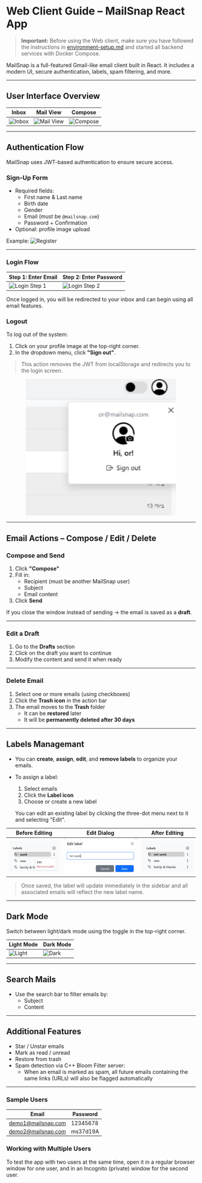 # Web Client Guide – MailSnap React App

> **Important:** Before using the Web client, make sure you have followed the instructions in [environment-setup.md](environment-setup.md) and started all backend services with Docker Compose.

MailSnap is a full-featured Gmail-like email client built in React. It includes a modern UI, secure authentication, labels, spam filtering, and more.

---

## User Interface Overview

| Inbox                             | Mail View                          | Compose                             |
|----------------------------------|------------------------------------|-------------------------------------|
| ![Inbox](https://github.com/user-attachments/assets/5c2e7fe6-9cbb-4814-b3eb-62fcaea45ab2) | ![Mail View](https://github.com/user-attachments/assets/a5125a47-9f2e-4057-880a-5473a80316cf) | ![Compose](https://github.com/user-attachments/assets/931b261f-c226-4907-9885-9cf96e608c89) |

---

## Authentication Flow

MailSnap uses JWT-based authentication to ensure secure access.

### Sign-Up Form

- Required fields:
  - First name & Last name
  - Birth date
  - Gender
  - Email (must be `@mailsnap.com`)
  - Password + Confirmation
- Optional: profile image upload

Example:
![Register](https://github.com/user-attachments/assets/84a2c4dc-6dfc-44d1-8950-302c60d5a3c1)

---

### Login Flow

| Step 1: Enter Email                        | Step 2: Enter Password                    |
|-------------------------------------------|-------------------------------------------|
| ![Login Step 1](https://github.com/user-attachments/assets/6725c1f8-b681-430d-90bd-95bdd1da440a) | ![Login Step 2](https://github.com/user-attachments/assets/8c3528ad-2ace-4fc2-ab37-963a5027348d) |

Once logged in, you will be redirected to your inbox and can begin using all email features.

### Logout

To log out of the system:

1. Click on your profile image at the top-right corner.
2. In the dropdown menu, click **"Sign out"**.

> This action removes the JWT from localStorage and redirects you to the login screen.

<p align="center">
  <img src="assets/logout-web-small.png" width="400" alt="Logout menu screenshot"/>
</p>

---

## Email Actions – Compose / Edit / Delete

### Compose and Send

1. Click **"Compose"**
2. Fill in:
   - Recipient (must be another MailSnap user)
   - Subject
   - Email content
3. Click **Send**

If you close the window instead of sending → the email is saved as a **draft**.

---

### Edit a Draft

1. Go to the **Drafts** section
2. Click on the draft you want to continue
3. Modify the content and send it when ready

---

### Delete Email

1. Select one or more emails (using checkboxes)
2. Click the **Trash icon** in the action bar
3. The email moves to the **Trash** folder  
   - It can be **restored** later  
   - It will be **permanently deleted after 30 days**

---

## Labels Managemant

- You can **create**, **assign**, **edit**, and **remove labels** to organize your emails.
- To assign a label:
  1. Select emails
  2. Click the **Label icon**
  3. Choose or create a new label

  You can edit an existing label by clicking the three-dot menu next to it and selecting "Edit".

| Before Editing                            | Edit Dialog                              | After Editing                            |
|-------------------------------------------|-------------------------------------------|-------------------------------------------|
| ![Before](assets/label-after-web.png)     | ![Edit Dialog](assets/label-editing-web.png) | ![After](assets/label-before-web.png)       |

> Once saved, the label will update immediately in the sidebar and all associated emails will reflect the new label name.

---

## Dark Mode

Switch between light/dark mode using the toggle in the top-right corner.

| Light Mode                                 | Dark Mode                                 |
|--------------------------------------------|--------------------------------------------|
| ![Light](https://github.com/user-attachments/assets/f67b7147-d078-4acc-8b81-0438aede0e57) | ![Dark](https://github.com/user-attachments/assets/3421d931-24dd-48d8-9fd7-0392e4e13c8e) |

---

## Search Mails

- Use the search bar to filter emails by:
  - Subject
  - Content

---

## Additional Features

- Star / Unstar emails
- Mark as read / unread
- Restore from trash
- Spam detection via C++ Bloom Filter server:
  - When an email is marked as spam, all future emails containing the same links (URLs) will also be flagged automatically

---

### Sample Users

| Email                   | Password  |
|------------------------ |-----------|
| demo1@mailsnap.com      | 12345678  |
| demo2@mailsnap.com      | ms37d19A  |


### Working with Multiple Users

To test the app with two users at the same time, open it in a regular browser window for one user, and in an Incognito (private) window for the second user.